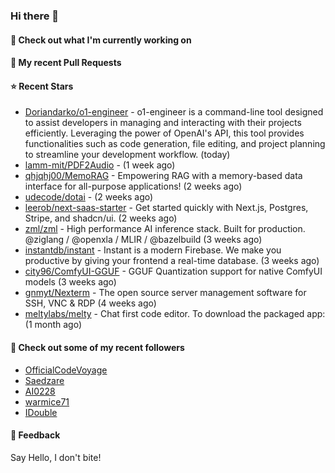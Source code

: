 ### Hi there 👋

#### 👷 Check out what I'm currently working on

#### 🔨 My recent Pull Requests


#### ⭐ Recent Stars

- [Doriandarko/o1-engineer](https://github.com/Doriandarko/o1-engineer) - o1-engineer is a command-line tool designed to assist developers in managing and interacting with their projects efficiently. Leveraging the power of OpenAI&#39;s API, this tool provides functionalities such as code generation, file editing, and project planning to streamline your development workflow. (today)
- [lamm-mit/PDF2Audio](https://github.com/lamm-mit/PDF2Audio) -  (1 week ago)
- [qhjqhj00/MemoRAG](https://github.com/qhjqhj00/MemoRAG) - Empowering RAG with a memory-based data interface for all-purpose applications! (2 weeks ago)
- [udecode/dotai](https://github.com/udecode/dotai) -  (2 weeks ago)
- [leerob/next-saas-starter](https://github.com/leerob/next-saas-starter) - Get started quickly with Next.js, Postgres, Stripe, and shadcn/ui. (2 weeks ago)
- [zml/zml](https://github.com/zml/zml) - High performance AI inference stack. Built for production. @ziglang / @openxla / MLIR / @bazelbuild (3 weeks ago)
- [instantdb/instant](https://github.com/instantdb/instant) - Instant is a modern Firebase. We make you productive by giving your frontend a real-time database. (3 weeks ago)
- [city96/ComfyUI-GGUF](https://github.com/city96/ComfyUI-GGUF) - GGUF Quantization support for native ComfyUI models (3 weeks ago)
- [gnmyt/Nexterm](https://github.com/gnmyt/Nexterm) - The open source server management software for SSH, VNC &amp; RDP (4 weeks ago)
- [meltylabs/melty](https://github.com/meltylabs/melty) - Chat first code editor. To download the packaged app: (1 month ago)

#### 👯 Check out some of my recent followers

- [OfficialCodeVoyage](https://github.com/OfficialCodeVoyage)
- [Saedzare](https://github.com/Saedzare)
- [AI0228](https://github.com/AI0228)
- [warmice71](https://github.com/warmice71)
- [IDouble](https://github.com/IDouble)

#### 💬 Feedback

Say Hello, I don't bite!